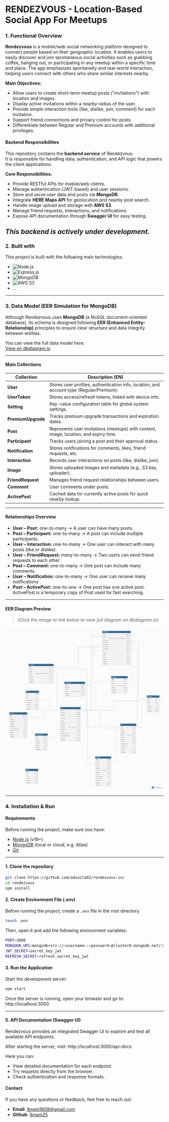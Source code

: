 # RENDEZVOUS - Location-Based Social App For Meetups

### 1. Functional Overview

**Rendezvous** is a mobile/web social networking platform designed to connect people based on their geographic location. It enables users to easily discover and join spontaneous social activities such as grabbing coffee, hanging out, or participating in any meetup within a specific time and place. The app emphasizes spontaneity and real-world interaction, helping users connect with others who share similar interests nearby.

**Main Objectives:**
- Allow users to create short-term meetup posts ("invitations") with location and images.
- Display active invitations within a nearby radius of the user.
- Provide simple interaction tools (like, dislike, join, comment) for each invitation.
- Support friend connections and privacy control for posts.
- Differentiate between Regular and Premium accounts with additional privileges.

#### Backend Responsibilities

This repository contains the **backend service** of Rendezvous.  
It is responsible for handling data, authentication, and API logic that powers the client applications.

**Core Responsibilities:**
- Provide RESTful APIs for mobile/web clients.  
- Manage authentication (JWT-based) and user sessions.  
- Store and serve user data and posts via **MongoDB**.  
- Integrate **HERE Maps API** for geolocation and nearby post search.  
- Handle image upload and storage with **AWS S3**.  
- Manage friend requests, interactions, and notifications.  
- Expose API documentation through **Swagger UI** for easy testing.  

_This backend is actively under development._
---
### 2. Built with

This project is built with the following main technologies:

- ![Node.js](https://img.shields.io/badge/Node.js-43853D?style=for-the-badge&logo=node.js&logoColor=white)
- ![Express.js](https://img.shields.io/badge/Express.js-404D59?style=for-the-badge)
- ![MongoDB](https://img.shields.io/badge/MongoDB-4EA94B?style=for-the-badge&logo=mongodb&logoColor=white)
- ![AWS S3](https://img.shields.io/badge/AWS_S3-232F3E?style=for-the-badge&logo=amazon-aws&logoColor=FF9900)
- ...
---
### 3. Data Model (EER Simulation for MongoDB)

Although Rendezvous uses **MongoDB** (a NoSQL document-oriented database), its schema is designed following **EER (Enhanced Entity-Relationship)** principles to ensure clear structure and data integrity between entities.

You can view the full data model here:  
[View on dbdiagram.io](https://dbdiagram.io/d/Rendezvous-683963c3bd74709cb73de921)

---

#### Main Collections

| Collection | Description (EN) |
|-------------|------------------|
| **User** | Stores user profiles, authentication info, location, and account type (Regular/Premium). |
| **UserToken** | Stores access/refresh tokens, linked with device info. |
| **Setting** | Key-value configuration table for global system settings. |
| **PremiumUpgrade** | Tracks premium upgrade transactions and expiration dates. |
| **Post** | Represents user invitations (meetups) with content, image, location, and expiry time. |
| **Participant** | Tracks users joining a post and their approval status. |
| **Notification** | Stores notifications for comments, likes, friend requests, etc. |
| **Interaction** | Records user interactions on posts (like, dislike, join). |
| **Image** | Stores uploaded images and metadata (e.g., S3 key, uploader). |
| **FriendRequest** | Manages friend request relationships between users. |
| **Comment** | User comments under posts. |
| **ActivePost** | Cached data for currently active posts for quick nearby lookup. |

---

#### Relationships Overview

- **User – Post:** one-to-many -> A user can have many posts.
- **Post – Participant:** one-to-many -> A post can include multiple participants.
- **User – Interaction:** one-to-many -> One user can interact with many posts (like or dislike).
- **User – FriendRequest:** many-to-many -> Two users can send friend requests to each other.
- **Post – Comment:** one-to-many -> One post can include many comments.
- **User – Notification:** one-to-many -> One user can receive many notifications .
- **Post – ActivePost:** one-to-one -> One post has one active post. ActivePost is a temporary copy of Post used for fast searching.

---

#### EER Diagram Preview
> *(Click the image or link below to view full diagram on dbdiagram.io)*

[![EER Diagram](Rendezvous-EER.png)](https://dbdiagram.io/d/Rendezvous-683963c3bd74709cb73de921)

---

### 4. Installation & Run

#### Requirements

Before running the project, make sure you have:

- [Node.js](https://nodejs.org/) (v18+)
- [MongoDB](https://www.mongodb.com/try/download/community) (local or cloud, e.g. Atlas)
- [Git](https://git-scm.com/)

---

#### 1. Clone the repository

```bash
git clone https://github.com/advaita02/rendezvous-svc
cd rendezvous
npm install
```

#### 2. Create Environment File (.env)

Before running the project, create a `.env` file in the root directory.

```bash
touch .env
```

Then, open it and add the following environment variables:

```bash
PORT=3000
MONGODB_URI=mongodb+srv://<username>:<password>@cluster0.mongodb.net/?retryWrites=true&w=majority
JWT_SECRET=secret_key_jwt
REFRESH_SECRET=refresh_secret_key_jwt
```
#### 3. Run the Application

Start the development server:

```bash
npm start
```

Once the server is running, open your browser and go to: http://localhost:3000

---

#### 5. API Documentation (Swagger UI) 

Rendezvous provides an integrated Swagger UI to explore and test all available API endpoints.

After starting the server, visit: http://localhost:3000/api-docs

Here you can:

- View detailed documentation for each endpoint.
- Try requests directly from the browser.
- Check authentication and response formats.

#### Contact
If you have any questions or feedback, feel free to reach out:
- **Email**: [lbnam1609@gmail.com](mailto:lbnam1609@gmail.com)
- **Github**: [lbnam25](https://github.com/advaita02)